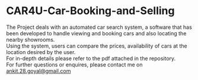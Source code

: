 # CAR4U-Car-Booking-and-Selling

The Project deals with an automated car search system, a software that has been developed to handle 
viewing and booking cars and also locating the nearby showrooms. 
<br>Using the system, users can compare the prices, availability of cars at the location desired by the user.
<br>For in-depth details please refer to the pdf attached in the repository.
<br>For further questions or enquires, please contact me on ankit.28.goyal@gmail.com
